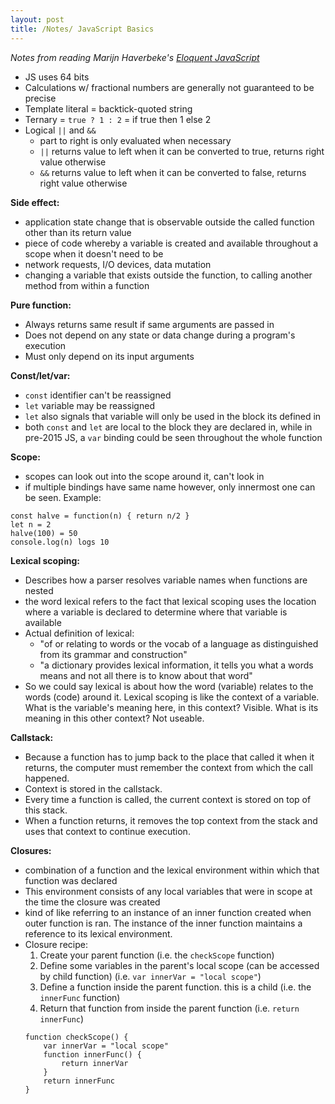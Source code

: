 ```yaml
---
layout: post
title: /Notes/ JavaScript Basics
---
```


_Notes from reading Marijn Haverbeke's [Eloquent JavaScript](http://eloquentjavascript.net/)_

- JS uses 64 bits
- Calculations w/ fractional numbers are generally not guaranteed to be precise
- Template literal = backtick-quoted string
- Ternary = `true ? 1 : 2` = if true then 1 else 2
- Logical `||` and `&&`
    - part to right is only evaluated when necessary
    - `||` returns value to left when it can be converted to true, returns right value otherwise
    - `&&` returns value to left when it can be converted to false, returns right value otherwise

**Side effect:**
- application state change that is observable outside the called function other than its return value
- piece of code whereby a variable is created and available throughout a scope when it doesn't need to be
- network requests, I/O devices, data mutation
- changing a variable that exists outside the function, to calling another method from within a function

**Pure function:**
- Always returns same result if same arguments are passed in
- Does not depend on any state or data change during a program's execution
- Must only depend on its input arguments

**Const/let/var:**
- `const` identifier can't be reassigned
- `let` variable may be reassigned
- `let` also signals that variable will only be used in the block its defined in
- both `const` and `let` are local to the block they are declared in, while in pre-2015 JS, a `var` binding could be seen throughout the whole function

**Scope:**
- scopes can look out into the scope around it, can't look in
- if multiple bindings have same name however, only innermost one can be seen. Example:
```
const halve = function(n) { return n/2 }
let n = 2
halve(100) = 50
console.log(n) logs 10
```

**Lexical scoping:**
- Describes how a parser resolves variable names when functions are nested
- the word lexical refers to the fact that lexical scoping uses the location where a variable is declared to determine where that variable is available
- Actual definition of lexical:
    - "of or relating to words or the vocab of a language as distinguished from its grammar and construction"
    - "a dictionary provides lexical information, it tells you what a words means and not all there is to know about that word"
- So we could say lexical is about how the word (variable) relates to the words (code) around it. Lexical scoping is like the context of a variable. What is the variable's meaning here, in this context? Visible. What is its meaning in this other context? Not useable.

**Callstack:**
- Because a function has to jump back to the place that called it when it returns, the computer must remember the context from which the call happened.
- Context is stored in the callstack.
- Every time a function is called, the current context is stored on top of this stack.
- When a function returns, it removes the top context from the stack and uses that context to continue execution.

**Closures:**
- combination of a function and the lexical environment within which that function was declared
- This environment consists of any local variables that were in scope at the time the closure was created
- kind of like referring to an instance of an inner function created when outer function is ran. The instance of the inner function maintains a reference to its lexical environment.
- Closure recipe:
    1. Create your parent function (i.e. the `checkScope` function)
    2. Define some variables in the parent's local scope (can be accessed by child function) (i.e. `var innerVar = "local scope"`)
    3. Define a function inside the parent function. this is a child (i.e. the `innerFunc` function)
    4. Return that function from inside the parent function (i.e. `return innerFunc`)
    ```
    function checkScope() {
        var innerVar = "local scope"
        function innerFunc() {
            return innerVar
        }
        return innerFunc
    }
    ```
    
